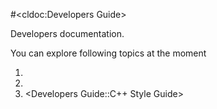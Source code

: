 #<cldoc:Developers Guide>

Developers documentation.

You can explore following topics at the moment

1. <Developers Guide::Getting Started>
2. <Developers Guide::Tutorial::Creating a peer-to-peer network>
3. <Developers Guide::C++ Style Guide>
